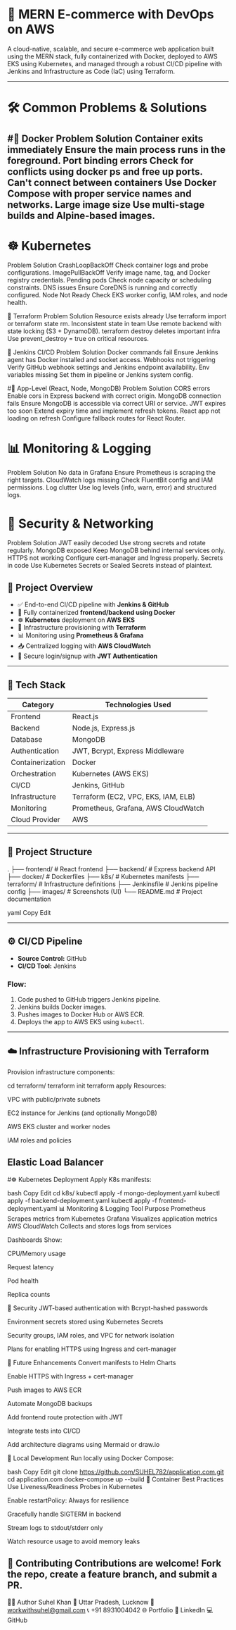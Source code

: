 # 🛒 MERN E-commerce with DevOps on AWS

A cloud-native, scalable, and secure e-commerce web application built using the MERN stack, fully containerized with Docker, deployed to AWS EKS using Kubernetes, and managed through a robust CI/CD pipeline with Jenkins and Infrastructure as Code (IaC) using Terraform.

---
# 🛠 Common Problems & Solutions
#🐳 Docker
Problem	Solution
Container exits immediately	Ensure the main process runs in the foreground.
Port binding errors	Check for conflicts using docker ps and free up ports.
Can't connect between containers	Use Docker Compose with proper service names and networks.
Large image size	Use multi-stage builds and Alpine-based images.
---
# ☸️ Kubernetes
Problem	Solution
CrashLoopBackOff	Check container logs and probe configurations.
ImagePullBackOff	Verify image name, tag, and Docker registry credentials.
Pending pods	Check node capacity or scheduling constraints.
DNS issues	Ensure CoreDNS is running and correctly configured.
Node Not Ready	Check EKS worker config, IAM roles, and node health.

🔧 Terraform
Problem	Solution
Resource exists already	Use terraform import or terraform state rm.
Inconsistent state in team	Use remote backend with state locking (S3 + DynamoDB).
terraform destroy deletes important infra	Use prevent_destroy = true on critical resources.

🧪 Jenkins CI/CD
Problem	Solution
Docker commands fail	Ensure Jenkins agent has Docker installed and socket access.
Webhooks not triggering	Verify GitHub webhook settings and Jenkins endpoint availability.
Env variables missing	Set them in pipeline or Jenkins system config.

#🧩 App-Level (React, Node, MongoDB)
Problem	Solution
CORS errors	Enable cors in Express backend with correct origin.
MongoDB connection fails	Ensure MongoDB is accessible via correct URI or service.
JWT expires too soon	Extend expiry time and implement refresh tokens.
React app not loading on refresh	Configure fallback routes for React Router.

# 📊 Monitoring & Logging
Problem	Solution
No data in Grafana	Ensure Prometheus is scraping the right targets.
CloudWatch logs missing	Check FluentBit config and IAM permissions.
Log clutter	Use log levels (info, warn, error) and structured logs.

# 🔐 Security & Networking
Problem	Solution
JWT easily decoded	Use strong secrets and rotate regularly.
MongoDB exposed	Keep MongoDB behind internal services only.
HTTPS not working	Configure cert-manager and Ingress properly.
Secrets in code	Use Kubernetes Secrets or Sealed Secrets instead of plaintext.

## 🚀 Project Overview

- ✅ End-to-end CI/CD pipeline with **Jenkins & GitHub**
- 🐳 Fully containerized **frontend/backend using Docker**
- ☸️ **Kubernetes** deployment on **AWS EKS**
- 🧰 Infrastructure provisioning with **Terraform**
- 📊 Monitoring using **Prometheus & Grafana**
- 📥 Centralized logging with **AWS CloudWatch**
- 🔐 Secure login/signup with **JWT Authentication**

---

## 🧩 Tech Stack

| Category        | Technologies Used                                 |
|----------------|----------------------------------------------------|
| Frontend        | React.js                                           |
| Backend         | Node.js, Express.js                                |
| Database        | MongoDB                                            |
| Authentication  | JWT, Bcrypt, Express Middleware                    |
| Containerization| Docker                                             |
| Orchestration   | Kubernetes (AWS EKS)                               |
| CI/CD           | Jenkins, GitHub                                    |
| Infrastructure  | Terraform (EC2, VPC, EKS, IAM, ELB)                |
| Monitoring      | Prometheus, Grafana, AWS CloudWatch               |
| Cloud Provider  | AWS                                                |

---

## 📁 Project Structure

.
├── frontend/ # React frontend
├── backend/ # Express backend API
├── docker/ # Dockerfiles
├── k8s/ # Kubernetes manifests
├── terraform/ # Infrastructure definitions
├── Jenkinsfile # Jenkins pipeline config
├── images/ # Screenshots (UI)
└── README.md # Project documentation

yaml
Copy
Edit

---

## ⚙️ CI/CD Pipeline

- **Source Control:** GitHub  
- **CI/CD Tool:** Jenkins

### Flow:
1. Code pushed to GitHub triggers Jenkins pipeline.
2. Jenkins builds Docker images.
3. Pushes images to Docker Hub or AWS ECR.
4. Deploys the app to AWS EKS using `kubectl`.

---

## ☁️ Infrastructure Provisioning with Terraform

Provision infrastructure components:

cd terraform/
terraform init
terraform apply
Resources:

VPC with public/private subnets

EC2 instance for Jenkins (and optionally MongoDB)

AWS EKS cluster and worker nodes

IAM roles and policies

Elastic Load Balancer
----
#☸️ Kubernetes Deployment
Apply K8s manifests:

bash
Copy
Edit
cd k8s/
kubectl apply -f mongo-deployment.yaml
kubectl apply -f backend-deployment.yaml
kubectl apply -f frontend-deployment.yaml
📊 Monitoring & Logging
Tool	Purpose
Prometheus	Scrapes metrics from Kubernetes
Grafana	Visualizes application metrics
AWS CloudWatch	Collects and stores logs from services

Dashboards Show:

CPU/Memory usage

Request latency

Pod health

Replica counts

🔐 Security
JWT-based authentication with Bcrypt-hashed passwords

Environment secrets stored using Kubernetes Secrets

Security groups, IAM roles, and VPC for network isolation

Plans for enabling HTTPS using Ingress and cert-manager

🧠 Future Enhancements
Convert manifests to Helm Charts

Enable HTTPS with Ingress + cert-manager

Push images to AWS ECR

Automate MongoDB backups

Add frontend route protection with JWT

Integrate tests into CI/CD

Add architecture diagrams using Mermaid or draw.io

🧪 Local Development
Run locally using Docker Compose:

bash
Copy
Edit
git clone https://github.com/SUHEL782/application.com.git
cd application.com
docker-compose up --build
🧰 Container Best Practices
Use Liveness/Readiness Probes in Kubernetes

Enable restartPolicy: Always for resilience

Gracefully handle SIGTERM in backend

Stream logs to stdout/stderr only

Watch resource usage to avoid memory leaks



🤝 Contributing
Contributions are welcome! Fork the repo, create a feature branch, and submit a PR.
------

👨‍💻 Author
Suhel Khan
📍 Uttar Pradesh, Lucknow
📧 workwithsuhel@gmail.com
📞 +91 8931004042
🌐 Portfolio
🔗 LinkedIn
💻 GitHub

